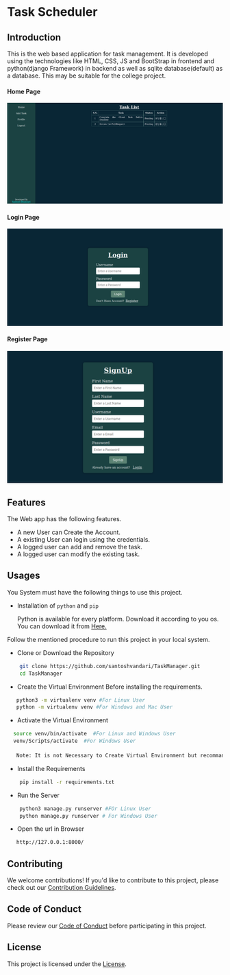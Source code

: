 # Task Scheduler
## Introduction
This is the web based application for task management. It is developed using the technologies like HTML, CSS, JS and BootStrap in frontend and python(django Framework) in backend as well as sqlite database(default) as a database. This may be suitable for the college project.

#### Home Page
![Home Page](img/home.png)

#### Login Page
![Login Page](img/login.png)

#### Register Page
![Register Page](img/register.png)



## Features
The Web app has the following features.
 - A new User can Create the Account.
 - A existing User can login using the credentials. 
 - A logged user can add and remove the task.
 - A logged user can modify the existing task.

## Usages
You System must have the following things to use this project.
 - Installation of `python` and  `pip`

    Python is available for every platform. Download it according to you os. You can download it from [Here.](https://www.python.org/downloads/)


Follow the mentioned procedure to run this project in your local system.
 - Clone or Download the Repository
```bash
    git clone https://github.com/santoshvandari/TaskManager.git 
    cd TaskManager
```
 - Create the Virtual Environment Before installing the requirements. 
 ```Bash
    python3 -m virtualenv venv #For Linux User
    python -m virtualenv venv #For Windows and Mac User

 ```
  - Activate the Virtual Environment
  ```bash
    source venv/bin/activate  #For Linux and Windows User
    venv/Scripts/activate  #For Windows User

     Note: It is not Necessary to Create Virtual Environment but recommanded.
  ``` 
 - Install the Requirements
```bash
    pip install -r requirements.txt
```
 - Run the Server
```bash
    python3 manage.py runserver #FOr Linux User
    python manage.py runserver # For Windows User
```
 - Open the url in Browser
 ```bash
    http://127.0.0.1:8000/
 ```

## Contributing
We welcome contributions! If you'd like to contribute to this project, please check out our [Contribution Guidelines](Contribution.md).

## Code of Conduct
Please review our [Code of Conduct](CodeOfConduct.md) before participating in this project.

## License
This project is licensed under the [License](LICENSE).